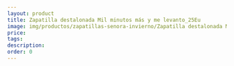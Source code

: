 ```yaml
---
layout: product
title: Zapatilla destalonada Mil minutos más y me levanto_25Eu
image: img/productos/zapatillas-senora-invierno/Zapatilla destalonada Mil minutos más y me levanto_25Eu.webp
price: 
tags: 
description: 
order: 0
---
```

